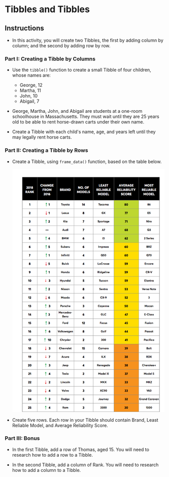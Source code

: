 # Tibbles and Tibbles

## Instructions

* In this activity, you will create two Tibbles, the first by adding column by column; and the second by adding row by row.

### Part I: Creating a Tibble by Columns

* Use the `tibble()` function to create a small Tibble of four children, whose names are:

  * George, 12
  * Martha, 11
  * John, 10
  * Abigail, 7

* George, Martha, John, and Abigail are students at a one-room schoolhouse in Massachusetts. They must wait until they are 25 years old to be able to rent horse-drawn carts under their own name.

* Create a Tibble with each child's name, age, and years left until they may legally rent horse carts.

### Part II: Creating a Tibble by Rows

* Create a Tibble, using `frame_data()` function, based on the table below.

  ![car_reliability.png](car_reliability.png)

* Create five rows. Each row in your Tibble should contain Brand, Least Reliable Model, and Average Reliability Score.

### Part III: Bonus

* In the first Tibble, add a row of Thomas, aged 15. You will need to research how to add a row to a Tibble.

* In the second Tibble, add a column of Rank. You will need to research how to add a column to a Tibble.
